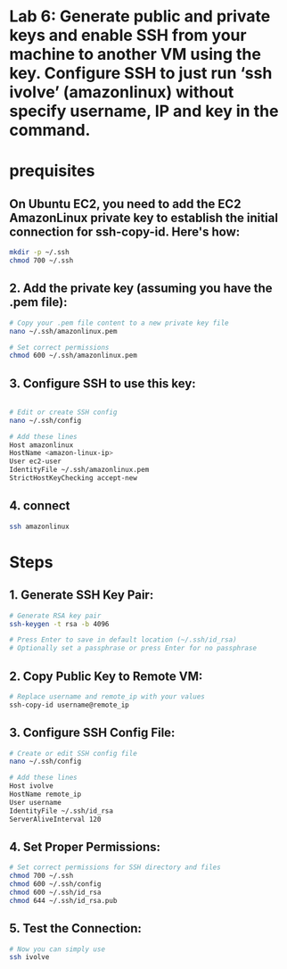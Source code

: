 # Lab 6: Generate public and private keys and enable SSH from your machine to another VM using the key. Configure SSH to just run ‘ssh ivolve’ (amazonlinux) without specify username, IP and key in the command.

# prequisites
## On Ubuntu EC2, you need to add the EC2 AmazonLinux private key to establish the initial connection for ssh-copy-id. Here's how:
```bash
mkdir -p ~/.ssh
chmod 700 ~/.ssh

```
## 2. Add the private key (assuming you have the .pem file):
```bash
# Copy your .pem file content to a new private key file
nano ~/.ssh/amazonlinux.pem

# Set correct permissions
chmod 600 ~/.ssh/amazonlinux.pem

```
## 3. Configure SSH to use this key:
```bash
   
# Edit or create SSH config
nano ~/.ssh/config

# Add these lines
Host amazonlinux
HostName <amazon-linux-ip>
User ec2-user
IdentityFile ~/.ssh/amazonlinux.pem
StrictHostKeyChecking accept-new

```
## 4. connect
```bash
ssh amazonlinux
```
# Steps
## 1. Generate SSH Key Pair:
```bash
# Generate RSA key pair
ssh-keygen -t rsa -b 4096

# Press Enter to save in default location (~/.ssh/id_rsa)
# Optionally set a passphrase or press Enter for no passphrase

```

## 2. Copy Public Key to Remote VM:
```bash
# Replace username and remote_ip with your values
ssh-copy-id username@remote_ip
```
## 3. Configure SSH Config File:
```bash
# Create or edit SSH config file
nano ~/.ssh/config

# Add these lines
Host ivolve
HostName remote_ip
User username
IdentityFile ~/.ssh/id_rsa
ServerAliveInterval 120
```
## 4. Set Proper Permissions:
```bash
# Set correct permissions for SSH directory and files
chmod 700 ~/.ssh
chmod 600 ~/.ssh/config
chmod 600 ~/.ssh/id_rsa
chmod 644 ~/.ssh/id_rsa.pub
```
## 5. Test the Connection:
```bash
# Now you can simply use
ssh ivolve
```



